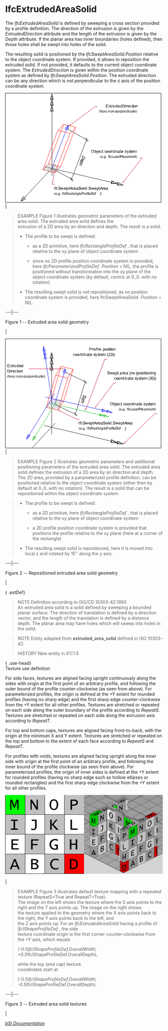 IfcExtrudedAreaSolid
====================
The _IfcExtrudedAreaSolid_ is defined by sweeping a cross section provided by
a profile definition. The direction of the extrusion is given by the
_ExtrudedDirection_ attribute and the length of the extrusion is given by the
_Depth_ attribute. If the planar area has inner boundaries (holes defined),
then those holes shall be swept into holes of the solid.  
  
The resulting solid is positioned by the _IfcSweptAreaSolid_._Position_
relative to the object coordinate system. If provided, it allows to reposition
the extruded solid. If not provided, it defaults to the current object
coordinate system. The _ExtrudedDirection_ is given within the position
coordinate system as defined by _IfcSweptAreaSolid_._Position_. The extruded
direction can be any direction which is not perpendicular to the z axis of the
position coordinate system.  
  
  
  
  
  
![extruded area solid](figures/ifcextrudedareasolid-fig1.png)  
|  

> EXAMPLE  Figure 1 illustrates geometric parameters of the extruded area
> solid. The extruded area solid defines the  
> extrusion of a 2D area by an direction and depth. The result is a solid.

  

>  
>
>   * The profile to be swept is defined:  
>  
>
>     * as a 2D primitive, here _IfcRectangleProfileDef_ , that is placed
> relative to the xy plane of object coordinate system
>  
>
>     * since no 2D profile position coordinate system is provided, here
> _IfcParameterizedProfileDef_. _Position_ = NIL, the profile is positioned
> without transformation into the xy plane of the object coordinate system (by
> default, centric at 0.,0. with no rotation)
>  
>
>  
>
>   * The resulting swept solid is not repositioned, as no position coordinate
> system is provided, here IfcSweptAreaSolid. _Position_ = NIL.
>  
>

  
  
  
---|---  
  
  
  

Figure 1 -- Extruded area solid geometry

  
  
|  
  
  
  
  
  
  
![extruded area solid repositioned](figures/ifcextrudedareasolid-fig2.png)  
|  

> EXAMPLE  Figure 2 illustrates geometric parameters and additional
> positioning parameters of the extruded area solid. The extruded area solid
> defines the extrusion of a 2D area by an direction and depth. The 2D area,
> provided by a parameterized profile definition, can be positioned relative
> to the object coordinate system (other then by default at 0.,0. with no
> rotation). The result is a solid that can be repositioned within the object
> coordinate system.

  

>  
>
>   * The profile to be swept is defined:  
>  
>
>     * as a 2D primitive, here _IfcRectangleProfileDef_ , that is placed
> relative to the xy plane of object coordinate system
>  
>
>     * a 2D profile position coordinate system is provided that positions the
> profile relative to the xy plane (here at a corner of the rectangle)
>  
>
>  
>
>   * The resulting swept solid is repositioned, here it is moved into local z
> and rotated by 15'' along the y axis.
>  
>

  
  
  
---|---  
  
  
  

Figure 2 -- Repositioned extruded area solid geometry

  
  
|  
  
  
  
  
  
  
{ .extDef}  
> NOTE  Definition according to ISO/CD 10303-42:1992  
> An extruded area solid is a solid defined by sweeping a bounded planar
> surface. The direction of translation is defined by a direction vector, and
> the length of the translation is defined by a distance depth. The planar
> area may have holes which will sweep into holes in the solid.  
  
> NOTE  Entity adapted from **extruded_area_solid** defined in ISO 10303-42.  
  
> HISTORY  New entity in IFC1.5  
  
{ .use-head}  
Texture use definition  
  
For side faces, textures are aligned facing upright continuously along the
sides with origin at the first point of an arbitrary profile, and following
the outer bound of the profile counter-clockwise (as seen from above). For
parameterized profiles, the origin is defined at the +Y extent for rounded
profiles (having no sharp edge) and the first sharp edge counter-clockwise
from the +Y extent for all other profiles. Textures are stretched or repeated
on each side along the outer boundary of the profile according to _RepeatS_.
Textures are stretched or repeated on each side along the extrusion axis
according to _RepeatT_.  
  
For top and bottom caps, textures are aligned facing front-to-back, with the
origin at the minimum X and Y extent. Textures are stretched or repeated on
the top and bottom to the extent of each face according to _RepeatS_ and
_RepeatT_.  
  
For profiles with voids, textures are aligned facing upright along the inner
side with origin at the first point of an arbitrary profile, and following the
inner bound of the profile clockwise (as seen from above). For parameterized
profiles, the origin of inner sides is defined at the +Y extent for rounded
profiles (having no sharp edge such as hollow ellipses or rounded rectangles)
and the first sharp edge clockwise from the +Y extent for all other profiles.  
  
  
  
  

![texture](figures/ifcextrudedareasolid-texture.png)

  
  
|  

> EXAMPLE  Figure 3 illustrates default texture mapping with a repeated
> texture (RepeatS=True and RepeatT=True).  
> The image on the left shows the texture where the S axis points to the right
> and the T axis points up. The image on the right shows  
> the texture applied to the geometry where the X axis points back to the
> right, the Y axis points back to the left, and  
> the Z axis points up. For an _IfcExtrudedAreaSolid_ having a profile of
> _IfcIShapeProfileDef_ , the side  
> texture coordinate origin is the first corner counter-clockwise from the +Y
> axis, which equals  
>  
>  
> (-0.5*IfcIShapeProfileDef.OverallWidth,
> +0.5*IfcIShapeProfileDef.OverallDepth),  
>  
>  while the top (end cap) texture  
> coordinates start at  
>  
> (-0.5*IfcIShapeProfileDef.OverallWidth,
> -0.5*IfcIShapeProfileDef.OverallDepth).

  
  
  
---|---  
  
  
  

Figure 3 -- Extruded area solid textures

  
  
|  
  
  
  
[ _bSI
Documentation_](https://standards.buildingsmart.org/IFC/DEV/IFC4_2/FINAL/HTML/schema/ifcgeometricmodelresource/lexical/ifcextrudedareasolid.htm)


